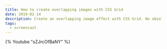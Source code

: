 ```yaml
---
title: How to create overlapping images with CSS Grid
date: 2019-02-14
description: Create an overlapping image effect with CSS Grid. No absolute positioning or negative margins needed!
tags:
  - screencast
---
```

{% Youtube "sZJrcOfBaNY" %}

